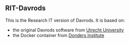 ## RIT-Davrods
This is the Research IT version of Davrods. It is based on:
* the original Davrods software from [Utrecht University](https://github.com/UtrechtUniversity/davrods)
* the Docker container from [Donders Institute](https://github.com/donders-research-data-management/rdm-docker-davrods/tree/master/davrods)
 
 